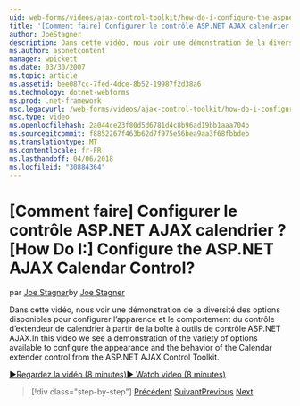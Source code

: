 ```yaml
---
uid: web-forms/videos/ajax-control-toolkit/how-do-i-configure-the-aspnet-ajax-calendar-control
title: '[Comment faire] Configurer le contrôle ASP.NET AJAX calendrier ? | Microsoft Docs'
author: JoeStagner
description: Dans cette vidéo, nous voir une démonstration de la diversité des options disponibles pour configurer l’apparence et le comportement du contrôle d’extendeur de calendrier à partir de t...
ms.author: aspnetcontent
manager: wpickett
ms.date: 03/30/2007
ms.topic: article
ms.assetid: bee087cc-7fed-4dce-8b52-19987f2d38a6
ms.technology: dotnet-webforms
ms.prod: .net-framework
msc.legacyurl: /web-forms/videos/ajax-control-toolkit/how-do-i-configure-the-aspnet-ajax-calendar-control
msc.type: video
ms.openlocfilehash: 2a044ce23f80d5d6781d4c8b96ad19bb1aaa704b
ms.sourcegitcommit: f8852267f463b62d7f975e56bea9aa3f68fbbdeb
ms.translationtype: MT
ms.contentlocale: fr-FR
ms.lasthandoff: 04/06/2018
ms.locfileid: "30884364"
---
```

<a name="how-do-i-configure-the-aspnet-ajax-calendar-control"></a><span data-ttu-id="fa36e-104">[Comment faire] Configurer le contrôle ASP.NET AJAX calendrier ?</span><span class="sxs-lookup"><span data-stu-id="fa36e-104">[How Do I:] Configure the ASP.NET AJAX Calendar Control?</span></span>
====================
<span data-ttu-id="fa36e-105">par [Joe Stagner](https://github.com/JoeStagner)</span><span class="sxs-lookup"><span data-stu-id="fa36e-105">by [Joe Stagner](https://github.com/JoeStagner)</span></span>

<span data-ttu-id="fa36e-106">Dans cette vidéo, nous voir une démonstration de la diversité des options disponibles pour configurer l’apparence et le comportement du contrôle d’extendeur de calendrier à partir de la boîte à outils de contrôle ASP.NET AJAX.</span><span class="sxs-lookup"><span data-stu-id="fa36e-106">In this video we see a demonstration of the variety of options available to configure the appearance and the behavior of the Calendar extender control from the ASP.NET AJAX Control Toolkit.</span></span>

[<span data-ttu-id="fa36e-107">&#9654;Regardez la vidéo (8 minutes)</span><span class="sxs-lookup"><span data-stu-id="fa36e-107">&#9654; Watch video (8 minutes)</span></span>](https://channel9.msdn.com/Blogs/ASP-NET-Site-Videos/how-do-i-configure-the-aspnet-ajax-calendar-control)

> [!div class="step-by-step"]
> <span data-ttu-id="fa36e-108">[Précédent](how-do-i-use-the-aspnet-ajax-autocomplete-control.md)
> [Suivant](how-do-i-use-the-aspnet-ajax-dropdown-control.md)</span><span class="sxs-lookup"><span data-stu-id="fa36e-108">[Previous](how-do-i-use-the-aspnet-ajax-autocomplete-control.md)
[Next](how-do-i-use-the-aspnet-ajax-dropdown-control.md)</span></span>
